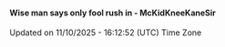 #### Wise man says only fool rush in - McKidKneeKaneSir
Updated on 11/10/2025 - 16:12:52 (UTC) Time Zone
